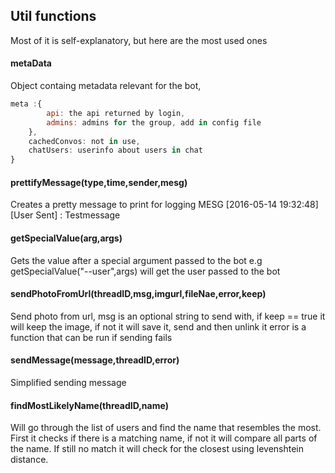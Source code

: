 
## Util functions
Most of it is self-explanatory, but here are the most used ones

#### metaData
Object containg metadata relevant for the bot,
```javascript
meta :{
		api: the api returned by login,
		admins: admins for the group, add in config file
	},
	cachedConvos: not in use,
	chatUsers: userinfo about users in chat
}
```

#### prettifyMessage(type,time,sender,mesg)
Creates a pretty message to print for logging
MESG [2016-05-14 19:32:48][User Sent]      : Testmessage

#### getSpecialValue(arg,args)
Gets the value after a special argument passed to the bot e.g getSpecialValue("--user",args) will get the user passed to the bot

#### sendPhotoFromUrl(threadID,msg,imgurl,fileNae,error,keep)
Send photo from url, msg is an optional string to send with,
if keep == true it will keep the image, if not it will save it, send and then unlink it
error is a function that can be run if sending fails

#### sendMessage(message,threadID,error)
Simplified sending message

#### findMostLikelyName(threadID,name)
Will go through the list of users and find the name that resembles the most.
First it checks if there is a matching name, if not it will compare all parts of the name.
If still no match it will check for the closest using levenshtein distance.


